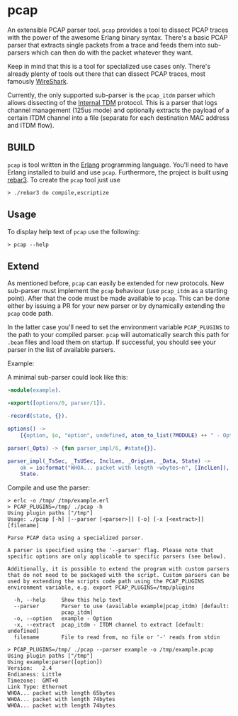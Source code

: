 pcap
====

An extensible PCAP parser tool. `pcap` provides a tool to dissect PCAP traces
with the power of the awesome Erlang binary syntax. There's a basic PCAP parser
that extracts single packets from a trace and feeds them into sub-parsers which
can then do with the packet whatever they want.

Keep in mind that this is a tool for specialized use cases only. There's already
plenty of tools out there that can dissect PCAP traces, most famously
[WireShark](https://www.wireshark.org/).

Currently, the only supported sub-parser is the `pcap_itdm` parser which allows
dissecting of the [Internal TDM](https://www.picmg.org/product/internal-tdm-specification/)
protocol. This is a parser that logs channel management (125us mode) and
optionally extracts the payload of a certain ITDM channel into a file (separate
for each destination MAC address and ITDM flow).

BUILD
-----

`pcap` is tool written in the [Erlang](http://www.erlang.org/) programming
language. You'll need to have Erlang installed to build and use `pcap`.
Furthermore, the project is built using [rebar3](http://www.rebar3.org/). To
create the `pcap` tool just use

```shell
> ./rebar3 do compile,escriptize
```

Usage
-----

To display help text of `pcap` use the following:

```shell
> pcap --help
```

Extend
------

As mentioned before, `pcap` can easily be extended for new protocols. New
sub-parser must implement the `pcap` behaviour (use `pcap_itdm` as a starting
point). After that the code must be made available to `pcap`. This can be done
either by issuing a PR for your new parser or by dynamically extending the
`pcap` code path.

In the latter case you'll need to set the environment variable `PCAP_PLUGINS` to
the path to your compiled parser. `pcap` will automatically search this path
for `.beam` files and load them on startup. If successful, you should see your
parser in the list of available parsers.

Example:

A minimal sub-parser could look like this:
```erlang
-module(example).

-export([options/0, parser/1]).

-record(state, {}).

options() ->
    [{option, $o, "option", undefined, atom_to_list(?MODULE) ++ " - Option"}].

parser(_Opts) -> {fun parser_impl/6, #state{}}.

parser_impl(_TsSec, _TsUSec, InclLen, _OrigLen, _Data, State) ->
    ok = io:format("WHOA... packet with length ~wbytes~n", [InclLen]),
    State.
```

Compile and use the parser:
```shell
> erlc -o /tmp/ /tmp/example.erl
> PCAP_PLUGINS=/tmp/ ./pcap -h
Using plugin paths ["/tmp"]
Usage: ./pcap [-h] [--parser [<parser>]] [-o] [-x [<extract>]] [filename]

Parse PCAP data using a specialized parser.

A parser is specified using the '--parser' flag. Please note that
specific options are only applicable to specific parsers (see below).

Additionally, it is possible to extend the program with custom parsers
that do not need to be packaged with the script. Custom parsers can be
used by extending the scripts code path using the PCAP_PLUGINS
environment variable, e.g. export PCAP_PLUGINS=/tmp/plugins

  -h, --help     Show this help text
  --parser       Parser to use (available example|pcap_itdm) [default:
                 pcap_itdm]
  -o, --option   example - Option
  -x, --extract  pcap_itdm - ITDM channel to extract [default: undefined]
  filename       File to read from, no file or '-' reads from stdin

> PCAP_PLUGINS=/tmp/ ./pcap --parser example -o /tmp/example.pcap
Using plugin paths ["/tmp"]
Using example:parser([option])
Version:   2.4
Endianess: Little
Timezone:  GMT+0
Link Type: Ethernet
WHOA... packet with length 65bytes
WHOA... packet with length 74bytes
WHOA... packet with length 74bytes

```
